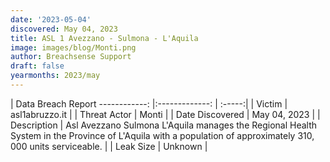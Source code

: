```yaml
---
date: '2023-05-04'
discovered: May 04, 2023
title: ASL 1 Avezzano - Sulmona - L'Aquila
image: images/blog/Monti.png
author: Breachsense Support
draft: false
yearmonths: 2023/may
---
```



| Data Breach Report
------------:     |:-------------:    | :-----:|
| Victim      | asl1abruzzo.it      | 
| Threat Actor      | Monti      | 
| Date Discovered      | May 04, 2023      | 
| Description      | Asl Avezzano Sulmona L'Aquila manages the Regional Health System in the Province of L'Aquila with a population of approximately 310, 000 units serviceable.      | 
| Leak Size      | Unknown      | 

